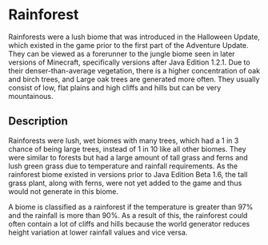 # Rainforest
Rainforests were a lush biome that was introduced in the Halloween Update, which existed in the game prior to the first part of the Adventure Update. They can be viewed as a forerunner to the jungle biome seen in later versions of Minecraft, specifically versions after Java Edition 1.2.1. Due to their denser-than-average vegetation, there is a higher concentration of oak and birch trees, and Large oak trees are generated more often. They usually consist of low, flat plains and high cliffs and hills but can be very mountainous.

## Description
Rainforests were lush, wet biomes with many trees, which had a 1 in 3 chance of being large trees, instead of 1 in 10 like all other biomes. They were similar to forests but had a large amount of tall grass and ferns and lush green grass due to temperature and rainfall requirements. As the rainforest biome existed in versions prior to Java Edition Beta 1.6, the tall grass plant, along with ferns, were not yet added to the game and thus would not generate in this biome. 

A biome is classified as a rainforest if the temperature is greater than 97% and the rainfall is more than 90%. As a result of this, the rainforest could often contain a lot of cliffs and hills because the world generator reduces height variation at lower rainfall values and vice versa.


